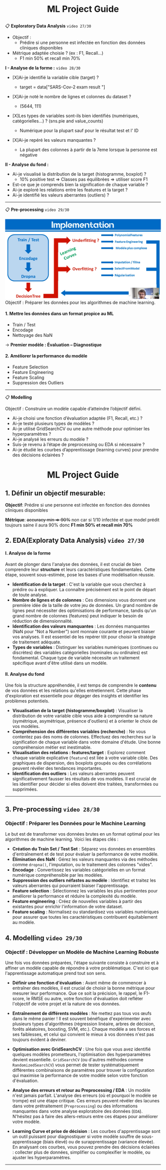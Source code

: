 
# <p style="text-align:center">ML Project Guide </p>

📋 **Exploratory Data Analysis** `video 27/30`

* Objectif :    
    - Prédire si une personne est infectée en fonction des données cliniques disponibles
* Métrique adaptée choisie ? (ex : F1, Recall...)
    - F1 min 50% et recall min 70%

**I - Analyse de la forme :** `video 28/30`

* [X]Ai-je identifié la variable cible (target) ?
    - target = data["SARS-Cov-2 exam result	"]

* [X]Ai-je noté le nombre de lignes et colonnes du dataset ?
    - (5644, 111)

* [X]Les types de variables sont-ils bien identifiés (numériques, catégorielles...) ? (sns.pie and value_counts)
    -   Numérique pour la plupart sauf pour le résultat test et l' ID

* [X]Ai-je repéré les valeurs manquantes ?
    - La plupart des colonnes à partir de la 7eme lorsque la personne est négative


**II - Analyse du fond :**

* Ai-je visualisé la distribution de la target (histogramme, boxplot) ?
    - 10% positive test => Classes pas équilibrées => utiliser score F1
* Est-ce que je comprends bien la signification de chaque variable ?
* Ai-je exploré les relations entre les features et la target ?
* Ai-je identifié les valeurs aberrantes (outliers) ?

---

📋 **Pre-processing** `video 29/30`


![alt text](image.png)
Objectif : Préparer les données pour les algorithmes de machine learning.

#### 1. Mettre les données dans un format propice au ML
* Train / Test
* Encodage
* Nettoyage des NaN

→ **Premier modèle : Évaluation – Diagnostique**

#### 2. Améliorer la performance du modèle
* Feature Selection
* Feature Engineering
* Feature Scaling
* Suppression des Outliers

---

📋 **Modelling**

Objectif : Construire un modèle capable d’atteindre l’objectif défini.

* Ai-je choisi une fonction d’évaluation adaptée (F1, Recall, etc.) ?
* Ai-je testé plusieurs types de modèles ?
* Ai-je utilisé GridSearchCV ou une autre méthode pour optimiser les hyperparamètres ?
* Ai-je analysé les erreurs du modèle ?
* Suis-je revenu à l’étape de preprocessing ou EDA si nécessaire ?
* Ai-je étudié les courbes d’apprentissage (learning curves) pour prendre des décisions éclairées ?














































# <p style="text-align:center">ML Project Guide </p>

## 1. Définir un objectif mesurable:

**Objectif**: Prédire si une personne est infectée en fonction des données cliniques disponibles

**Métrique**: ~~accuracy min => 90%~~ non car si 1/10 infectée et que model prédit toujours saine il aura 90% donc **F1 min 50% et recall min 70%**

## 2. EDA(Exploraty Data Analysis) `video 27/30`


#### I. Analyse de la forme

Avant de plonger dans l'analyse des données, il est crucial de bien comprendre leur **structure** et leurs caractéristiques fondamentales. Cette étape, souvent sous-estimée, pose les bases d'une modélisation réussie.

* **Identification de la target** : C'est la variable que vous cherchez à prédire ou à expliquer. La connaître précisément est le point de départ de toute analyse.
* **Nombre de lignes et de colonnes** : Ces dimensions vous donnent une première idée de la taille de votre jeu de données. Un grand nombre de lignes peut nécessiter des optimisations de performance, tandis qu'un grand nombre de colonnes (features) peut indiquer le besoin de réduction de dimensionnalité.
* **Identification des valeurs manquantes** : Les données manquantes (NaN pour "Not a Number") sont monnaie courante et peuvent biaiser vos analyses. Il est essentiel de les repérer tôt pour choisir la stratégie de traitement adéquate.
* **Types de variables** : Distinguer les variables numériques (continues ou discrètes) des variables catégorielles (nominales ou ordinales) est fondamental. Chaque type de variable nécessite un traitement spécifique avant d'être utilisé dans un modèle.



#### II. Analyse du fond

Une fois la structure appréhendée, il est temps de comprendre le **contenu** de vos données et les relations qu'elles entretiennent. Cette phase d'exploration est essentielle pour dégager des insights et identifier les problèmes potentiels.

* **Visualisation de la target (histogramme/boxplot)** : Visualiser la distribution de votre variable cible vous aide à comprendre sa nature (symétrique, asymétrique, présence d'outliers) et à orienter le choix de vos modèles.
* **Compréhension des différentes variables (recherche)** : Ne vous contentez pas des noms de colonnes. Effectuez des recherches sur la signification de chaque variable dans votre domaine d'étude. Une bonne compréhension métier est inestimable.
* **Visualisation des relations : features/target** : Explorez comment chaque variable explicative (`feature`) est liée à votre variable cible. Des graphiques de dispersion, des boxplots groupés ou des corrélations peuvent révéler des tendances importantes.
* **Identification des outliers** : Les valeurs aberrantes peuvent significativement fausser les résultats de vos modèles. Il est crucial de les identifier pour décider si elles doivent être traitées, transformées ou supprimées.

---

## 3. Pre-processing `video 28/30`


### Objectif : Préparer les Données pour le Machine Learning

Le but est de transformer vos données brutes en un format optimal pour les algorithmes de machine learning. Voici les étapes clés :

* **Création du Train Set / Test Set** : Séparez vos données en ensembles d'entraînement et de test pour évaluer la performance de votre modèle.
* **Élimination des NaN** : Gérez les valeurs manquantes via des méthodes comme `dropna()`, l'imputation, ou le traitement des colonnes "vides".
* **Encodage** : Convertissez les variables catégorielles en un format numérique compréhensible par les modèles.
* **Suppression des outliers néfastes au modèle** : Identifiez et traitez les valeurs aberrantes qui pourraient biaiser l'apprentissage.
* **Feature selection** : Sélectionnez les variables les plus pertinentes pour améliorer la performance et réduire la complexité du modèle.
* **Feature engineering** : Créez de nouvelles variables à partir des existantes pour enrichir l'information de votre dataset.
* **Feature scaling** : Normalisez ou standardisez vos variables numériques pour assurer que toutes les caractéristiques contribuent équitablement au modèle.


## 4. Modelling `video 29/30`

 
### Objectif : Développer un Modèle de Machine Learning Robuste

Une fois vos données préparées, l'étape suivante consiste à construire et à affiner un modèle capable de répondre à votre problématique. C'est ici que l'apprentissage automatique prend tout son sens.

* **Définir une fonction d'évaluation** : Avant même de commencer à entraîner des modèles, il est crucial de choisir la bonne métrique pour mesurer leur performance. Que ce soit la précision, le rappel, le F1-score, le RMSE ou autre, votre fonction d'évaluation doit refléter l'objectif de votre projet et la nature de vos données.

* **Entraînement de différents modèles** : Ne mettez pas tous vos œufs dans le même panier ! Il est souvent bénéfique d'expérimenter avec plusieurs types d'algorithmes (régression linéaire, arbres de décision, forêts aléatoires, boosting, SVM, etc.). Chaque modèle a ses forces et ses faiblesses, et celui qui convient le mieux à vos données n'est pas toujours évident à deviner.

* **Optimisation avec GridSearchCV** : Une fois que vous avez identifié quelques modèles prometteurs, l'optimisation des hyperparamètres devient essentielle. `GridSearchCV` (ou d'autres méthodes comme `RandomizedSearchCV`) vous permet de tester systématiquement différentes combinaisons de paramètres pour trouver la configuration qui maximise la performance de votre modèle selon votre fonction d'évaluation.

* **Analyse des erreurs et retour au Preprocessing / EDA** : Un modèle n'est jamais parfait. L'analyse des erreurs (où et pourquoi le modèle se trompe) est une étape critique. Ces erreurs peuvent révéler des lacunes dans votre prétraitement (`Preprocessing`) ou des informations manquantes dans votre analyse exploratoire des données (`EDA`). N'hésitez pas à faire des allers-retours entre ces étapes pour améliorer votre modèle.

* **Learning Curve et prise de décision** : Les courbes d'apprentissage sont un outil puissant pour diagnostiquer si votre modèle souffre de sous-apprentissage (biais élevé) ou de surapprentissage (variance élevée). En analysant ces courbes, vous pouvez prendre des décisions éclairées : collecter plus de données, simplifier ou complexifier le modèle, ou ajuster les hyperparamètres.
---